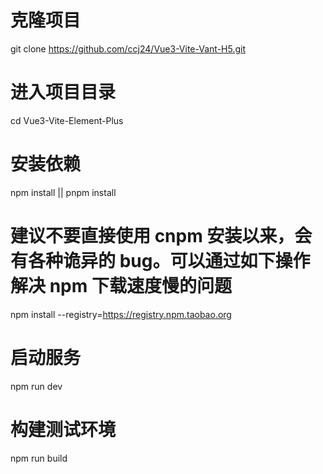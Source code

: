 # 克隆项目
git clone https://github.com/ccj24/Vue3-Vite-Vant-H5.git

# 进入项目目录
cd Vue3-Vite-Element-Plus

# 安装依赖
npm install || pnpm install

# 建议不要直接使用 cnpm 安装以来，会有各种诡异的 bug。可以通过如下操作解决 npm 下载速度慢的问题
npm install --registry=https://registry.npm.taobao.org

# 启动服务
npm run dev

# 构建测试环境
npm run build